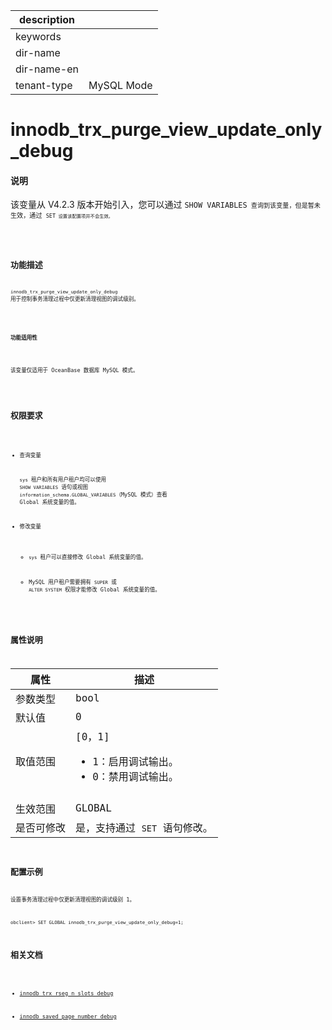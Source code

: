 |description||
|---|---|
|keywords||
|dir-name||
|dir-name-en||
|tenant-type| MySQL Mode|

# innodb_trx_purge_view_update_only_debug

<main id="notice" type='explain'>
  <h4>说明</h4>
  <p>该变量从 V4.2.3 版本开始引入，您可以通过 <code>SHOW VARIABLES<code> 查询到该变量，但是暂未生效，通过 <code>SET<code> 设置该配置项并不会生效。</p>
</main>

## 功能描述

`innodb_trx_purge_view_update_only_debug` 用于控制事务清理过程中仅更新清理视图的调试级别。

<main id="notice">
  <h4>功能适用性</h4>
  <p>该变量仅适用于 OceanBase 数据库 MySQL 模式。</p>
</main>

## 权限要求

* 查询变量

  `sys` 租户和所有用户租户均可以使用 `SHOW VARIABLES` 语句或视图 `information_schema.GLOBAL_VARIABLES`（MySQL 模式）查看 Global 系统变量的值。

* 修改变量

  * `sys` 租户可以直接修改 Global 系统变量的值。
  
  * MySQL 用户租户需要拥有 `SUPER` 或 `ALTER SYSTEM` 权限才能修改 Global 系统变量的值。

## 属性说明

| **属性**  |    **描述**  |
|---------|---------------|
| 参数类型    |  bool                |
| 默认值      |  0  |
| 取值范围    |  [0，1] <ul><li>1：启用调试输出。</li><li>0：禁用调试输出。</li></ul>
             |
| 生效范围    |  GLOBAL |
| 是否可修改  | 是，支持通过 `SET` 语句修改。 |

## 配置示例

设置事务清理过程中仅更新清理视图的调试级别 1。

```shell
obclient> SET GLOBAL innodb_trx_purge_view_update_only_debug=1;
```

## 相关文档

* [innodb_trx_rseg_n_slots_debug](19100.innodb_trx_rseg_n_slots_debug-global.md)

* [innodb_saved_page_number_debug](18900.innodb_saved_page_number_debug-global.md)
